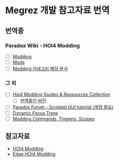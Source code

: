 # Megrez 개발 참고자료 번역

## 번역중

### Paradox Wiki - HOI4 Modding

* [ ] [Modding](https://hoi4.paradoxwikis.com/Modding)
* [ ] [Mods](https://hoi4.paradoxwikis.com/Mods)
* [ ] [Modding 카테고리 해당 문서](https://hoi4.paradoxwikis.com/Category:Modding)

### 그 외

* [ ] [Hoi4 Modding Guides & Ressources Collection](https://docs.google.com/spreadsheets/d/1N7qlNjJW0G15n0-nI90hrtaazaPmajy0b3WYq_v2GZs/edit?usp=sharing)
  * [ ] [번역중인 버전](https://docs.google.com/spreadsheets/d/1bSS4viKCYxN5qB8GyRCGoGEeXPSaROOyRQ6u3dH3Y4I/edit#gid=0)
* [ ] [Paradox Forum - Scripted GUI tutorial (계정 필요)](https://forum.paradoxplaza.com/forum/index.php?threads/scripted-gui-tutorial.1084697/)
* [ ] [Dynamic Focus Trees](https://docs.google.com/document/d/13SrkeOdNPAtS2yCif4N-adNY_AQZ3bqG6nRoCJm3f3Q/)
* [ ] [Modding Commands, Triggers, Scopes](https://docs.google.com/file/d/1vauoG9vAoQUGLdGOStD-SDPjoLjVnZ0B)

## 참고자료

* [HOI4 Modding](https://hoi4modding.com/)
* [Edge HOI4 Modding](https://edge.hoi4modding.com/)
